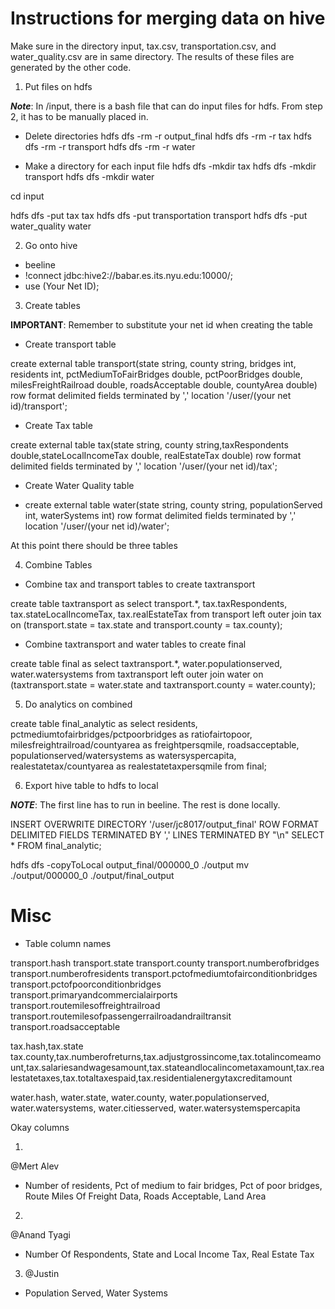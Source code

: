 # Instructions for merging data on hive

Make sure in the directory input, tax.csv, transportation.csv, and water_quality.csv are in same directory. The results of these files are generated by the other code. 

1. Put files on hdfs 

***Note***: In /input, there is a bash file that can do input files for hdfs. From step 2, it has to be manually placed in.

- Delete directories
hdfs dfs -rm -r output_final
hdfs dfs -rm -r tax
hdfs dfs -rm -r transport
hdfs dfs -rm -r water

- Make a directory for each input file
hdfs dfs -mkdir tax
hdfs dfs -mkdir transport
hdfs dfs -mkdir water

cd input

hdfs dfs -put tax tax
hdfs dfs -put transportation transport
hdfs dfs -put water_quality water

2. Go onto hive
- beeline
- !connect jdbc:hive2://babar.es.its.nyu.edu:10000/;
- use (Your Net ID);

3. Create tables

**IMPORTANT**: Remember to substitute your net id when creating the table

- Create transport table

create external table transport(state string, county string, bridges int, residents int, pctMediumToFairBridges double, pctPoorBridges double, milesFreightRailroad double, roadsAcceptable double, countyArea double) row format delimited fields terminated by ',' location '/user/(your net id)/transport';

- Create Tax table

create external table tax(state string, county string,taxRespondents double,stateLocalIncomeTax double, realEstateTax double) row format delimited fields terminated by ',' location '/user/(your net id)/tax';

- Create Water Quality table

- create external table water(state string, county string, populationServed int, waterSystems int) row format delimited fields terminated by ',' location '/user/(your net id)/water';

At this point there should be three tables

4. Combine Tables

- Combine tax and transport tables to create taxtransport

create table taxtransport as select transport.*, tax.taxRespondents, tax.stateLocalIncomeTax, tax.realEstateTax from transport left outer join tax on (transport.state = tax.state and transport.county = tax.county);

- Combine taxtransport and water tables to create final

create table final as select taxtransport.*, water.populationserved, water.watersystems from taxtransport left outer join water on (taxtransport.state = water.state and taxtransport.county = water.county);

5. Do analytics on combined

create table final_analytic 
as 
select
residents,
pctmediumtofairbridges/pctpoorbridges as ratiofairtopoor,
milesfreightrailroad/countyarea as freightpersqmile,
roadsacceptable,
populationserved/watersystems as watersyspercapita,
realestatetax/countyarea as realestatetaxpersqmile
from final;

6. Export hive table to hdfs to local

***NOTE***: The first line has to run in beeline. The rest is done locally.

INSERT OVERWRITE DIRECTORY '/user/jc8017/output_final' 
ROW FORMAT DELIMITED FIELDS TERMINATED BY ',' 
LINES TERMINATED BY "\n" 
SELECT * FROM final_analytic;

hdfs dfs -copyToLocal output_final/000000_0 ./output
mv ./output/000000_0 ./output/final_output



# Misc

- Table column names

transport.hash transport.state transport.county transport.numberofbridges transport.numberofresidents transport.pctofmediumtofairconditionbridges transport.pctofpoorconditionbridges transport.primaryandcommercialairports transport.routemilesoffreightrailroad transport.routemilesofpassengerrailroadandrailtransit transport.roadsacceptable 

tax.hash,tax.state tax.county,tax.numberofreturns,tax.adjustgrossincome,tax.totalincomeamount,tax.salariesandwagesamount,tax.stateandlocalincometaxamount,tax.realestatetaxes,tax.totaltaxespaid,tax.residentialenergytaxcreditamount

water.hash, water.state, water.county, water.populationserved, water.watersystems, water.citiesserved, water.watersystemspercapita

Okay columns

1. 
@Mert Alev
 
- Number of residents, Pct of medium to fair bridges, Pct of poor bridges, Route Miles Of Freight Data, Roads Acceptable, Land Area

2. 
@Anand Tyagi

- Number Of Respondents, State and Local Income Tax, Real Estate Tax

3. @Justin
- Population Served, Water Systems